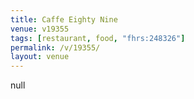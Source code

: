 ```yaml
---
title: Caffe Eighty Nine
venue: v19355
tags: [restaurant, food, "fhrs:248326"]
permalink: /v/19355/
layout: venue
---
```

null